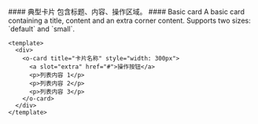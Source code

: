 <cn>
#### 典型卡片
包含标题、内容、操作区域。
</cn>

<us>
#### Basic card
A basic card containing a title, content and an extra corner content.
Supports two sizes: `default` and `small`.
</us>

```vue
<template>
  <div>
    <o-card title="卡片名称" style="width: 300px">
      <a slot="extra" href="#">操作按钮</a>
      <p>列表内容 1</p>
      <p>列表内容 2</p>
      <p>列表内容 3</p>
    </o-card>
  </div>
</template>
```
